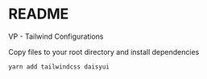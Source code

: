 # README

VP - Tailwind Configurations

Copy files to your root directory and install dependencies

```bash
yarn add tailwindcss daisyui 
```

